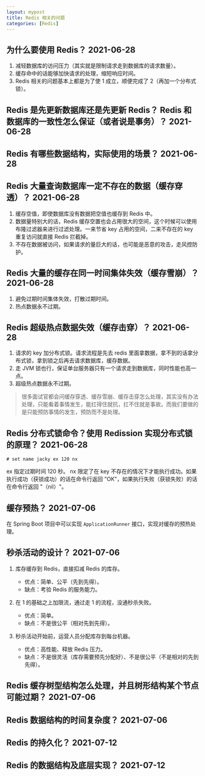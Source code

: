 ```yaml
---
layout: mypost
title: Redis 相关的问题
categories: [Redis]
---
```


## 为什么要使用 Redis？ 2021-06-28
1. 减轻数据库的访问压力（其实就是限制请求走到数据库的请求数量）。
2. 缓存命中的话能够加快请求的处理，缩短响应时间。
3. Redis 相关的问题基本上都是为了使 1 成立，顺便完成了 2（再加一个分布式锁）。

## Redis 是先更新数据库还是先更新 Redis？ Redis 和数据库的一致性怎么保证（或者说是事务）？ 2021-06-28

## Redis 有哪些数据结构，实际使用的场景？ 2021-06-28

## Redis 大量查询数据库一定不存在的数据（缓存穿透）？ 2021-06-28
1. 缓存空值，即使数据库没有数据把空值也缓存到 Redis 中。
2. 数据量特别大的话，Redis 缓存空置也会占用很大的空间，这个时候可以使用布隆过滤器来进行过滤处理。一来节省 key 占用的空间，二来不存在的 key 重复访问就直接 Redis 拦截掉。
3. 不存在数据被访问，如果请求的量巨大的话，也可能是恶意的攻击，走风控防护。

## Redis 大量的缓存在同一时间集体失效（缓存雪崩）？ 2021-06-28
1. 避免过期时间集体失效，打散过期时间。
2. 热点数据永不过期。

## Redis 超级热点数据失效（缓存击穿）？ 2021-06-28
1. 请求的 key 加分布式锁。请求流程是先去 redis 里面拿数据，拿不到的话拿分布式锁，拿到锁之后再去请求数据库，缓存数据。
2. 走 JVM 锁也行，保证单台服务器只有一个请求走到数据库，同时性能也高一点。
3. 超级热点数据永不过期。

> 很多面试官都会问缓存穿透、缓存雪崩、缓存击穿怎么处理，其实没有办法处理，只能看着事情发生，能扛得住就抗，扛不住就是事故。而我们要做的是只能预防事情的发生，预防而不是处理。

## Redis 分布式锁命令？使用 Redission 实现分布式锁的原理？ 2021-06-28
```shell
# set name jacky ex 120 nx
```
ex 指定过期时间 120 秒。 nx 限定了在 key 不存在的情况下才能执行成功。如果执行成功（获锁成功）的话在命令行返回 "OK"，如果执行失败（获锁失败）的话在命令行返回 "（nil）"。


## 缓存预热？ 2021-07-06
在 Spring Boot 项目中可以实现 `ApplicationRunner` 接口，实现对缓存的预热处理。

## 秒杀活动的设计？ 2021-07-06
1. 库存缓存到 Redis，直接扣减 Redis 的库存。
   - 优点：简单、公平（先到先得）。
   - 缺点：考验 Redis 的服务能力。  
    
2. 在 1 的基础之上加限流，通过走 1 的流程，没通秒杀失败。
   - 优点：简单。
   - 缺点：不是很公平（相对先到先得）。
    
3. 秒杀活动开始前，运营人员分配库存到每台机器。
   - 优点：高性能、释放 Redis 压力。
   - 缺点：不是很灵活（库存需要预先分配好）、不是很公平（不是相对的先到先得）。

## Redis 缓存树型结构怎么处理，并且树形结构某个节点可能过期？ 2021-07-06

## Redis 数据结构的时间复杂度？ 2021-07-06

## Redis 的持久化？ 2021-07-12

## Redis 的数据结构及底层实现？ 2021-07-12
<br/>